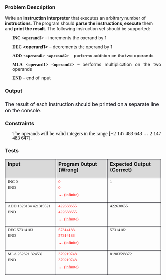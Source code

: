 <H3 CLASS="western">Problem Description</H3>
<P STYLE="margin-top: 0.06in">Write an <B>instruction interpreter</B>
that executes an arbitrary number of <B>instructions</B>. The program
should <B>parse the instructions</B>, <B>execute</B> them and <B>print
the result</B>. The following instruction set should be supported:</P>
<UL>
	  <P ALIGN=JUSTIFY STYLE="margin-top: 0.08in; line-height: 100%"><FONT FACE="Consolas, serif"><B>INC</B></FONT><FONT FACE="Consolas, serif"><B><FONT FACE="Calibri, serif">
	</FONT></B></FONT><FONT FACE="Consolas, serif"><B>&lt;operand1&gt;</B></FONT>
	– increments the operand by 1</P>
	  <P ALIGN=JUSTIFY STYLE="margin-top: 0.08in; line-height: 100%"><FONT FACE="Consolas, serif"><B>DEC</B></FONT>
	<B>&lt;operand1&gt;</B> – decrements the operand by 1</P>
	  <P ALIGN=JUSTIFY STYLE="margin-top: 0.08in; line-height: 100%"><FONT FACE="Consolas, serif"><B>ADD</B></FONT>
	<FONT FACE="Consolas, serif"><B>&lt;operand1&gt;</B></FONT><FONT FACE="Consolas, serif"><B><FONT FACE="Calibri, serif">
	</FONT></B></FONT><FONT FACE="Consolas, serif"><B>&lt;operand2&gt;</B></FONT>
	– performs addition on the two operands</P>
	  <P ALIGN=JUSTIFY STYLE="margin-top: 0.08in; line-height: 100%"><FONT FACE="Consolas, serif"><B>MLA</B></FONT>
	<FONT FACE="Consolas, serif"><B>&lt;operand1&gt;</B></FONT><FONT FACE="Consolas, serif"><B><FONT FACE="Calibri, serif">
	</FONT></B></FONT><FONT FACE="Consolas, serif"><B>&lt;operand2&gt;</B></FONT>
	– performs multiplication on the two operands</P>
	  <P ALIGN=JUSTIFY STYLE="margin-top: 0.08in; line-height: 100%"><FONT FACE="Consolas, serif"><B>END</B></FONT>
	– end of input</P>
</UL>
<H3 CLASS="western">Output</H3>
<H3 CLASS="western"><FONT COLOR="#00000a"><FONT SIZE=3><SPAN STYLE="font-weight: normal">The
result of each instruction should be printed on a separate line on
the console.</SPAN></FONT></FONT></H3>
<H3 CLASS="western">Constraints</H3>
<UL>
	  <P ALIGN=JUSTIFY STYLE="margin-bottom: 0in; line-height: 100%"><FONT COLOR="#000000"><FONT FACE="Calibri, serif"><FONT SIZE=3>The
	operands will be valid integers in the range [−2 147 483 648 … 2
	147 483 647]. </FONT></FONT></FONT>
	</P>
</UL>
<H3 CLASS="western">Tests</H3>
<TABLE WIDTH=530 CELLPADDING=7 CELLSPACING=0>
	<COL WIDTH=159>
	<COL WIDTH=161>
	<COL WIDTH=167>
	<TR VALIGN=TOP>
		<TD WIDTH=159 BGCOLOR="#d9d9d9" STYLE="border: 1px solid #00000a; padding-top: 0in; padding-bottom: 0in; padding-left: 0.08in; padding-right: 0.08in">
			<P STYLE="margin-top: 0.06in"><B>Input</B></P>
		</TD>
		<TD WIDTH=161 BGCOLOR="#d9d9d9" STYLE="border: 1px solid #00000a; padding-top: 0in; padding-bottom: 0in; padding-left: 0.08in; padding-right: 0.08in">
			<P STYLE="margin-top: 0.06in"><B>Program Output</B><SPAN LANG="bg-BG"><B>
			</B></SPAN><B>(Wrong)</B></P>
		</TD>
		<TD WIDTH=167 BGCOLOR="#d9d9d9" STYLE="border: 1px solid #00000a; padding-top: 0in; padding-bottom: 0in; padding-left: 0.08in; padding-right: 0.08in">
			<P STYLE="margin-top: 0.06in"><B>Expected Output (Correct)</B></P>
		</TD>
	</TR>
	<TR VALIGN=TOP>
		<TD WIDTH=159 STYLE="border: 1px solid #00000a; padding-top: 0in; padding-bottom: 0in; padding-left: 0.08in; padding-right: 0.08in">
			<P STYLE="margin-top: 0.03in; margin-bottom: 0in"><FONT FACE="Consolas, serif"><FONT SIZE=2>INC
			0</FONT></FONT></P>
			<P STYLE="margin-top: 0.03in"><FONT FACE="Consolas, serif"><FONT SIZE=2>END</FONT></FONT></P>
		</TD>
		<TD WIDTH=161 STYLE="border: 1px solid #00000a; padding-top: 0in; padding-bottom: 0in; padding-left: 0.08in; padding-right: 0.08in">
			<P STYLE="margin-top: 0.03in; margin-bottom: 0in"><FONT COLOR="#ff0000"><FONT FACE="Consolas, serif"><FONT SIZE=2>0</FONT></FONT></FONT></P>
			<P STYLE="margin-top: 0.03in; margin-bottom: 0in"><FONT COLOR="#ff0000"><FONT FACE="Consolas, serif"><FONT SIZE=2>0</FONT></FONT></FONT></P>
			<P STYLE="margin-top: 0.03in"><FONT COLOR="#ff0000">… <FONT FACE="Consolas, serif"><FONT SIZE=2>(infinite)</FONT></FONT></FONT></P>
		</TD>
		<TD WIDTH=167 STYLE="border: 1px solid #00000a; padding-top: 0in; padding-bottom: 0in; padding-left: 0.08in; padding-right: 0.08in">
			<P STYLE="margin-top: 0.03in"><FONT FACE="Consolas, serif"><FONT SIZE=2>1</FONT></FONT></P>
		</TD>
	</TR>
	<TR VALIGN=TOP>
		<TD WIDTH=159 STYLE="border: 1px solid #00000a; padding-top: 0in; padding-bottom: 0in; padding-left: 0.08in; padding-right: 0.08in">
			<P STYLE="margin-top: 0.03in; margin-bottom: 0in"><FONT FACE="Consolas, serif"><FONT SIZE=2>ADD
			1323134 421315521</FONT></FONT></P>
			<P STYLE="margin-top: 0.03in"><FONT FACE="Consolas, serif"><FONT SIZE=2>END</FONT></FONT></P>
		</TD>
		<TD WIDTH=161 STYLE="border: 1px solid #00000a; padding-top: 0in; padding-bottom: 0in; padding-left: 0.08in; padding-right: 0.08in">
			<P STYLE="margin-top: 0.03in; margin-bottom: 0in"><FONT COLOR="#ff0000"><FONT FACE="Consolas, serif"><FONT SIZE=2>422638655</FONT></FONT></FONT></P>
			<P STYLE="margin-top: 0.03in; margin-bottom: 0in"><FONT COLOR="#ff0000"><FONT FACE="Consolas, serif"><FONT SIZE=2>422638655</FONT></FONT></FONT></P>
			<P STYLE="margin-top: 0.03in"><FONT COLOR="#ff0000">… <FONT FACE="Consolas, serif"><FONT SIZE=2>(infinite)</FONT></FONT></FONT></P>
		</TD>
		<TD WIDTH=167 STYLE="border: 1px solid #00000a; padding-top: 0in; padding-bottom: 0in; padding-left: 0.08in; padding-right: 0.08in">
			<P STYLE="margin-top: 0.03in"><FONT FACE="Consolas, serif"><FONT SIZE=2>422638655</FONT></FONT></P>
		</TD>
	</TR>
	<TR VALIGN=TOP>
		<TD WIDTH=159 STYLE="border: 1px solid #00000a; padding-top: 0in; padding-bottom: 0in; padding-left: 0.08in; padding-right: 0.08in">
			<P STYLE="margin-top: 0.03in; margin-bottom: 0in"><FONT FACE="Consolas, serif"><FONT SIZE=2>DEC
			57314183</FONT></FONT></P>
			<P STYLE="margin-top: 0.03in"><FONT FACE="Consolas, serif"><FONT SIZE=2>END</FONT></FONT></P>
		</TD>
		<TD WIDTH=161 STYLE="border: 1px solid #00000a; padding-top: 0in; padding-bottom: 0in; padding-left: 0.08in; padding-right: 0.08in">
			<P STYLE="margin-top: 0.03in; margin-bottom: 0in"><FONT COLOR="#ff0000"><FONT FACE="Consolas, serif"><FONT SIZE=2>57314183</FONT></FONT></FONT></P>
			<P STYLE="margin-top: 0.03in; margin-bottom: 0in"><FONT COLOR="#ff0000"><FONT FACE="Consolas, serif"><FONT SIZE=2>57314183</FONT></FONT></FONT></P>
			<P STYLE="margin-top: 0.03in"><FONT COLOR="#ff0000">… <FONT FACE="Consolas, serif"><FONT SIZE=2>(infinite)</FONT></FONT></FONT></P>
		</TD>
		<TD WIDTH=167 STYLE="border: 1px solid #00000a; padding-top: 0in; padding-bottom: 0in; padding-left: 0.08in; padding-right: 0.08in">
			<P STYLE="margin-top: 0.03in"><FONT FACE="Consolas, serif"><FONT SIZE=2>57314182</FONT></FONT></P>
		</TD>
	</TR>
	<TR VALIGN=TOP>
		<TD WIDTH=159 STYLE="border: 1px solid #00000a; padding-top: 0in; padding-bottom: 0in; padding-left: 0.08in; padding-right: 0.08in">
			<P STYLE="margin-top: 0.03in; margin-bottom: 0in"><FONT FACE="Consolas, serif"><FONT SIZE=2>MLA
			252621 324532</FONT></FONT></P>
			<P STYLE="margin-top: 0.03in"><FONT FACE="Consolas, serif"><FONT SIZE=2>END</FONT></FONT></P>
		</TD>
		<TD WIDTH=161 STYLE="border: 1px solid #00000a; padding-top: 0in; padding-bottom: 0in; padding-left: 0.08in; padding-right: 0.08in">
			<P STYLE="margin-top: 0.03in; margin-bottom: 0in"><FONT COLOR="#ff0000"><FONT FACE="Consolas, serif"><FONT SIZE=2>379219748</FONT></FONT></FONT></P>
			<P STYLE="margin-top: 0.03in; margin-bottom: 0in"><FONT COLOR="#ff0000"><FONT FACE="Consolas, serif"><FONT SIZE=2>379219748</FONT></FONT></FONT></P>
			<P STYLE="margin-top: 0.03in"><FONT COLOR="#ff0000">… <FONT FACE="Consolas, serif"><FONT SIZE=2>(infinite)</FONT></FONT></FONT></P>
		</TD>
		<TD WIDTH=167 STYLE="border: 1px solid #00000a; padding-top: 0in; padding-bottom: 0in; padding-left: 0.08in; padding-right: 0.08in">
			<P STYLE="margin-top: 0.03in"><FONT FACE="Consolas, serif"><FONT SIZE=2>81983598372</FONT></FONT></P>
		</TD>
	</TR>
</TABLE>